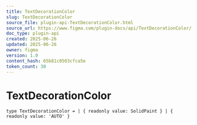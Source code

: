 ```yaml
---
title: TextDecorationColor
slug: TextDecorationColor
source_file: plugin-api-TextDecorationColor.html
source_url: https://www.figma.com/plugin-docs/api/TextDecorationColor/
doc_type: plugin-api
created: 2025-06-26
updated: 2025-06-26
owner: figma
version: 1.0
content_hash: 65b81c0503cfca5e
token_count: 30
---
```

# TextDecorationColor

```
type TextDecorationColor = | { readonly value: SolidPaint } | { readonly value: 'AUTO' }
```